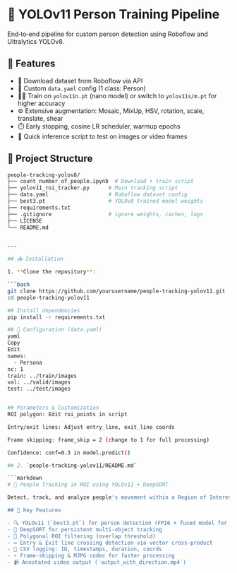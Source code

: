 # 🔧 YOLOv11 Person Training Pipeline

End‑to‑end pipeline for custom person detection using Roboflow and Ultralytics YOLOv8.

## 🚀 Features

- 🔄 Download dataset from Roboflow via API  
- 📐 Custom `data.yaml` config (1 class: Person)  
- 🏋️‍♂️ Train on `yolov11n.pt` (nano model) or switch to `yolov11s/m.pt` for higher accuracy  
- ⚙️ Extensive augmentation: Mosaic, MixUp, HSV, rotation, scale, translate, shear  
- ⏱️ Early stopping, cosine LR scheduler, warmup epochs  
- 🧪 Quick inference script to test on images or video frames  

## 📁 Project Structure

```bash
people-tracking-yolov8/
├── count_number_of_people.ipynb  # Download + train script
├── yolov11_roi_tracker.py      # Main tracking script
├── data.yaml                   # Roboflow dataset config
├── best3.pt                    # YOLOv8 trained model weights
├── requirements.txt
├── .gitignore                  # ignore weights, caches, logs
├── LICENSE
└── README.md


---

## 📥 Installation

1. **Clone the repository**:

```bash
git clone https://github.com/yourusername/people-tracking-yolov11.git
cd people-tracking-yolov11

## Install dependencies
pip install -r requirements.txt

## 📄 Configuration (data.yaml)
yaml
Copy
Edit
names:
  - Persona
nc: 1
train: ../train/images
val: ../valid/images
test: ../test/images


## Parameters & Customization
ROI polygon: Edit roi_points in script

Entry/exit lines: Adjust entry_line, exit_line coords

Frame skipping: frame_skip = 2 (change to 1 for full processing)

Confidence: conf=0.3 in model.predict()

## 2. `people-tracking-yolov11/README.md`

```markdown
# 🧠 People Tracking in ROI using YOLOv11 + DeepSORT

Detect, track, and analyze people's movement within a Region of Interest (ROI) in video chunks.

## 🎯 Key Features

- 🔍 YOLOv11 (`best3.pt`) for person detection (FP16 + fused model for speed)  
- 🧠 DeepSORT for persistent multi-object tracking  
- 📐 Polygonal ROI filtering (overlap threshold)  
- ↔️ Entry & Exit line crossing detection via vector cross‐product  
- 🧾 CSV logging: ID, timestamps, duration, coords  
- ⚡️ Frame‐skipping & MJPG codec for faster processing  
- 📹 Annotated video output (`output_with_direction.mp4`)
